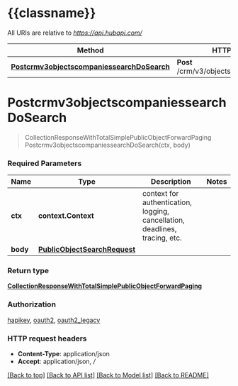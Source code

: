 # {{classname}}

All URIs are relative to *https://api.hubapi.com/*

Method | HTTP request | Description
------------- | ------------- | -------------
[**Postcrmv3objectscompaniessearchDoSearch**](SearchApi.md#Postcrmv3objectscompaniessearchDoSearch) | **Post** /crm/v3/objects/companies/search | 

# **Postcrmv3objectscompaniessearchDoSearch**
> CollectionResponseWithTotalSimplePublicObjectForwardPaging Postcrmv3objectscompaniessearchDoSearch(ctx, body)


### Required Parameters

Name | Type | Description  | Notes
------------- | ------------- | ------------- | -------------
 **ctx** | **context.Context** | context for authentication, logging, cancellation, deadlines, tracing, etc.
  **body** | [**PublicObjectSearchRequest**](PublicObjectSearchRequest.md)|  | 

### Return type

[**CollectionResponseWithTotalSimplePublicObjectForwardPaging**](CollectionResponseWithTotalSimplePublicObjectForwardPaging.md)

### Authorization

[hapikey](../README.md#hapikey), [oauth2](../README.md#oauth2), [oauth2_legacy](../README.md#oauth2_legacy)

### HTTP request headers

 - **Content-Type**: application/json
 - **Accept**: application/json, */*

[[Back to top]](#) [[Back to API list]](../README.md#documentation-for-api-endpoints) [[Back to Model list]](../README.md#documentation-for-models) [[Back to README]](../README.md)

